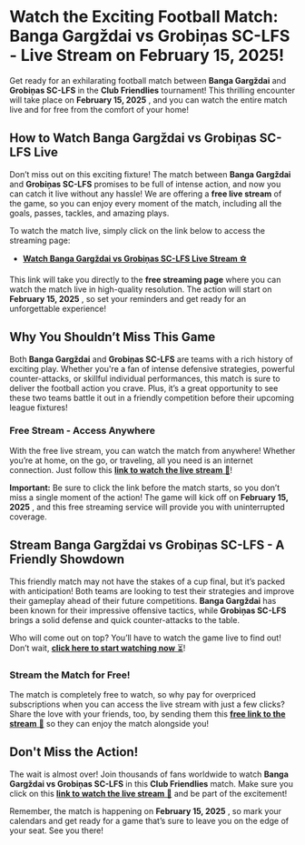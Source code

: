 # Watch the Exciting Football Match: Banga Gargždai vs Grobiņas SC-LFS - Live Stream on February 15, 2025!

Get ready for an exhilarating football match between **Banga Gargždai** and **Grobiņas SC-LFS** in the **Club Friendlies** tournament! This thrilling encounter will take place on **February 15, 2025** , and you can watch the entire match live and for free from the comfort of your home!

## How to Watch Banga Gargždai vs Grobiņas SC-LFS Live

Don’t miss out on this exciting fixture! The match between **Banga Gargždai** and **Grobiņas SC-LFS** promises to be full of intense action, and now you can catch it live without any hassle! We are offering a **free live stream** of the game, so you can enjoy every moment of the match, including all the goals, passes, tackles, and amazing plays.

To watch the match live, simply click on the link below to access the streaming page:

- [**Watch Banga Gargždai vs Grobiņas SC-LFS Live Stream** ⚽️](https://tinyurl.com/livestreamfreeo?st=Banga+Garg%C5%BEdai+vs+Grobi%C5%86as+SC-LFS&si=ghc)

This link will take you directly to the **free streaming page** where you can watch the match live in high-quality resolution. The action will start on **February 15, 2025** , so set your reminders and get ready for an unforgettable experience!

## Why You Shouldn’t Miss This Game

Both **Banga Gargždai** and **Grobiņas SC-LFS** are teams with a rich history of exciting play. Whether you're a fan of intense defensive strategies, powerful counter-attacks, or skillful individual performances, this match is sure to deliver the football action you crave. Plus, it’s a great opportunity to see these two teams battle it out in a friendly competition before their upcoming league fixtures!

### Free Stream - Access Anywhere

With the free live stream, you can watch the match from anywhere! Whether you’re at home, on the go, or traveling, all you need is an internet connection. Just follow this [**link to watch the live stream** 📲](https://tinyurl.com/livestreamfreeo?st=Banga+Garg%C5%BEdai+vs+Grobi%C5%86as+SC-LFS&si=ghc)!

**Important:** Be sure to click the link before the match starts, so you don’t miss a single moment of the action! The game will kick off on **February 15, 2025** , and this free streaming service will provide you with uninterrupted coverage.

## Stream Banga Gargždai vs Grobiņas SC-LFS - A Friendly Showdown

This friendly match may not have the stakes of a cup final, but it’s packed with anticipation! Both teams are looking to test their strategies and improve their gameplay ahead of their future competitions. **Banga Gargždai** has been known for their impressive offensive tactics, while **Grobiņas SC-LFS** brings a solid defense and quick counter-attacks to the table.

Who will come out on top? You’ll have to watch the game live to find out! Don’t wait, [**click here to start watching now** ⏳](https://tinyurl.com/livestreamfreeo?st=Banga+Garg%C5%BEdai+vs+Grobi%C5%86as+SC-LFS&si=ghc)!

### Stream the Match for Free!

The match is completely free to watch, so why pay for overpriced subscriptions when you can access the live stream with just a few clicks? Share the love with your friends, too, by sending them this [**free link to the stream** 📣](https://tinyurl.com/livestreamfreeo?st=Banga+Garg%C5%BEdai+vs+Grobi%C5%86as+SC-LFS&si=ghc) so they can enjoy the match alongside you!

## Don't Miss the Action!

The wait is almost over! Join thousands of fans worldwide to watch **Banga Gargždai vs Grobiņas SC-LFS** in this **Club Friendlies** match. Make sure you click on this [**link to watch the live stream** 🚀](https://tinyurl.com/livestreamfreeo?st=Banga+Garg%C5%BEdai+vs+Grobi%C5%86as+SC-LFS&si=ghc) and be part of the excitement!

Remember, the match is happening on **February 15, 2025** , so mark your calendars and get ready for a game that’s sure to leave you on the edge of your seat. See you there!
